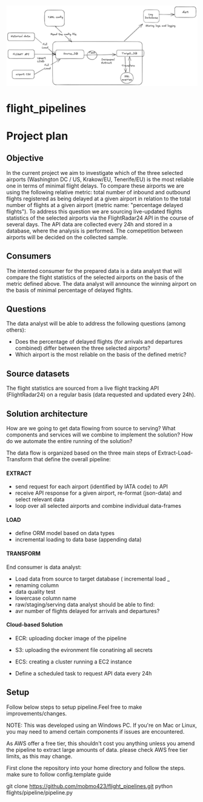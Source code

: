 ![Excalidraw Image](images/Untitled-2023-02-13-0758.png)

# flight_pipelines

# Project plan

## Objective

In the current project we aim to investigate which of the three selected airports (Washington DC / US, Krakow/EU, Tenerife/EU) is the most reliable one in terms of minimal flight delays. To compare these airports we are using the following relative metric: total number of inbound and outbound flights registered as being delayed at a given airport in relation to the total number of flights at a given airport (metric name: "percentage delayed flights"). To address this question we are sourcing live-updated flights statistics of the selected airports via the FlightRadar24 API in the course of several days. The API data are collected every 24h and stored in a database, where the analysis is performed. The comepetition between airports will be decided on the collected sample.

## Consumers

The intented consumer for the prepared data is a data analyst that will compare the flight statistics of the selected airports on the basis of the metric defined above. The data analyst will announce the winning airport on the basis of minimal percentage of delayed flights.

## Questions

The data analyst will be able to address the following questions (among others): 

+ Does the percentage of delayed flights (for arrivals and departures combined) differ between the three selected airports? 
+ Which airport is the most reliable on the basis of the defined metric?

## Source datasets

The flight statistics are sourced from a live flight tracking API (FlightRadar24) on a regular basis (data requested and updated every 24h).

## Solution architecture

How are we going to get data flowing from source to serving? What components and services will we combine to implement the solution? How do we automate the entire running of the solution?

The data flow is organized based on the three main steps of Extract-Load-Transform that define the overall pipeline:

#### EXTRACT

- send request for each airport (identified by IATA code) to API
- receive API response for a given airport, re-format (json-data) and select relevant data 
- loop over all selected airports and combine individual data-frames

#### LOAD

- define ORM model based on data types
- incremental loading to data base (appending data)

#### TRANSFORM

End consumer is data analyst:
- Load data from source to target database (  incremental load _
- renaming  column
- data quality test
- lowercase column name
- raw/staging/serving
data analyst should be able to find: 
- avr number of flights delayed for arrivals and departures?

#### Cloud-based Solution

+ ECR: uploading docker image of the pipeline

+ S3: uploading the evironment file conatining all secrets

+ ECS: creating a cluster running a EC2 instance

+  Define a scheduled task to request API data every 24h

## Setup

Follow below steps to setup pipeline.Feel free to make improvements/changes.

NOTE: This was developed using an Windows PC. If you're on Mac or Linux, you may need to amend certain components if issues are encountered.

As AWS offer a free tier, this shouldn't cost you anything unless you amend the pipeline to extract large amounts of data. please check AWS free tier limits, as this may change.

First clone the repository into your home directory and follow the steps.
make sure to follow config.template guide 

git clone https://github.com/mobmo423/flight_pipelines.git
python flights/pipeline/pipeline.py
